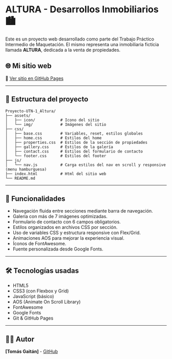 # ALTURA - Desarrollos Inmobiliarios 🏙️
Este es un proyecto web desarrollado como parte del Trabajo Práctico Intermedio de Maquetación. 
El mismo representa una inmobiliaria ficticia llamada **ALTURA**, dedicada a la venta de propiedades.

## 🌐 Mi sitio web
🔗 [Ver sitio en GitHub Pages](https://gaitantomas.github.io/Proyecto-UTN-1_Altura/)

---

## 📁 Estructura del proyecto
```
Proyecto-UTN-1_Altura/
├── assets/
│   ├── icon/           # Icono del sitio
│   └── img/            # Imágenes del sitio
├── css/
│   ├── base.css        # Variables, reset, estilos globales
│   ├── home.css        # Estilos del home
│   ├── properties.css  # Estilos de la sección de propiedades
│   ├── gallery.css     # Estilos de la galería
│   ├── contact.css     # Estilos del formulario de contacto
│   └── footer.css      # Estilos del footer
├── js/
│   └── nav.js          # Carga estilos del nav en scroll y responsive (menu hamburguesa)
├── index.html          # Html del sitio web
└── README.md
```

---

## 📌 Funcionalidades

- Navegación fluida entre secciones mediante barra de navegación.
- Galería con más de 7 imágenes optimizadas.
- Formulario de contacto con 6 campos obligatorios.
- Estilos organizados en archivos CSS por sección.
- Uso de variables CSS y estructura responsive con Flex/Grid.
- Animaciones AOS para mejorar la experiencia visual.
- Íconos de FontAwesome.
- Fuente personalizada desde Google Fonts.

---

## 🛠️ Tecnologías usadas

- HTML5
- CSS3 (con Flexbox y Grid)
- JavaScript (básico)
- AOS (Animate On Scroll Library)
- FontAwesome
- Google Fonts
- Git & GitHub Pages

---

## 🙋‍♂️ Autor

**[Tomás Gaitán]** - [GitHub](https://github.com/GaitanTomas)
